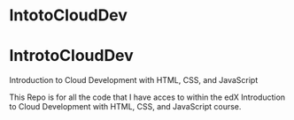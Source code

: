 # IntotoCloudDev
# IntrotoCloudDev

Introduction to Cloud Development with HTML, CSS, and JavaScript

This Repo is for all the code that I have acces to within the edX Introduction to Cloud Development with HTML, CSS, and JavaScript course.
